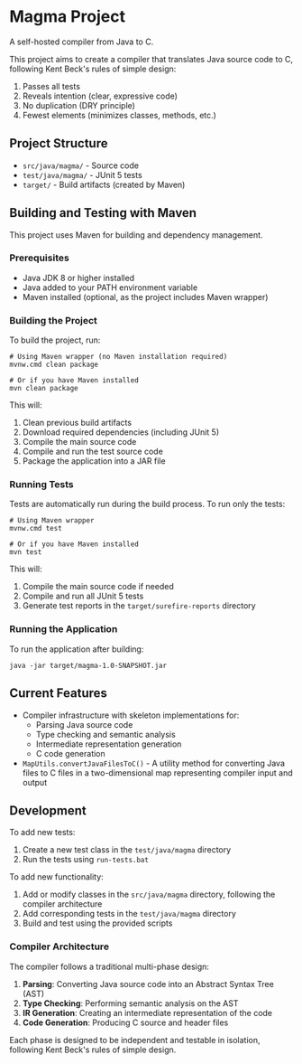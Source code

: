 # Magma Project

A self-hosted compiler from Java to C.

This project aims to create a compiler that translates Java source code to C, following Kent Beck's rules of simple design:
1. Passes all tests
2. Reveals intention (clear, expressive code)
3. No duplication (DRY principle)
4. Fewest elements (minimizes classes, methods, etc.)

## Project Structure

- `src/java/magma/` - Source code
- `test/java/magma/` - JUnit 5 tests
- `target/` - Build artifacts (created by Maven)

## Building and Testing with Maven

This project uses Maven for building and dependency management.

### Prerequisites

- Java JDK 8 or higher installed
- Java added to your PATH environment variable
- Maven installed (optional, as the project includes Maven wrapper)

### Building the Project

To build the project, run:

```
# Using Maven wrapper (no Maven installation required)
mvnw.cmd clean package

# Or if you have Maven installed
mvn clean package
```

This will:
1. Clean previous build artifacts
2. Download required dependencies (including JUnit 5)
3. Compile the main source code
4. Compile and run the test source code
5. Package the application into a JAR file

### Running Tests

Tests are automatically run during the build process. To run only the tests:

```
# Using Maven wrapper
mvnw.cmd test

# Or if you have Maven installed
mvn test
```

This will:
1. Compile the main source code if needed
2. Compile and run all JUnit 5 tests
3. Generate test reports in the `target/surefire-reports` directory

### Running the Application

To run the application after building:

```
java -jar target/magma-1.0-SNAPSHOT.jar
```

## Current Features

- Compiler infrastructure with skeleton implementations for:
  - Parsing Java source code
  - Type checking and semantic analysis
  - Intermediate representation generation
  - C code generation
- `MapUtils.convertJavaFilesToC()` - A utility method for converting Java files to C files in a two-dimensional map representing compiler input and output

## Development

To add new tests:
1. Create a new test class in the `test/java/magma` directory
2. Run the tests using `run-tests.bat`

To add new functionality:
1. Add or modify classes in the `src/java/magma` directory, following the compiler architecture
2. Add corresponding tests in the `test/java/magma` directory
3. Build and test using the provided scripts

### Compiler Architecture

The compiler follows a traditional multi-phase design:
1. **Parsing**: Converting Java source code into an Abstract Syntax Tree (AST)
2. **Type Checking**: Performing semantic analysis on the AST
3. **IR Generation**: Creating an intermediate representation of the code
4. **Code Generation**: Producing C source and header files

Each phase is designed to be independent and testable in isolation, following Kent Beck's rules of simple design.